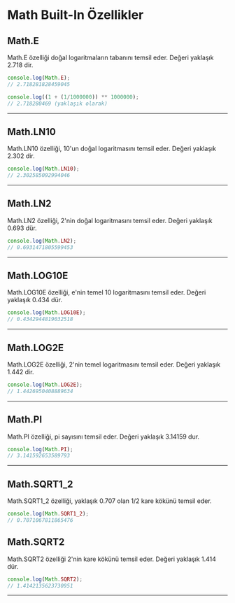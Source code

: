 # Math Built-In Özellikler

## **Math.E**

Math.E özelliği doğal logaritmaların tabanını temsil eder. Değeri yaklaşık 2.718 dir.

```js
console.log(Math.E);
// 2.718281828459045

console.log((1 + (1/1000000)) ** 1000000);
// 2.718280469 (yaklaşık olarak)
```
---

## **Math.LN10**

Math.LN10 özelliği, 10'un doğal logaritmasını temsil eder. Değeri yaklaşık 2.302 dir.

```js
console.log(Math.LN10);
// 2.302585092994046
```
---

## **Math.LN2**

Math.LN2 özelliği, 2'nin doğal logaritmasını temsil eder. Değeri yaklaşık 0.693 dür.

```js
console.log(Math.LN2);
// 0.6931471805599453
```
---

## **Math.LOG10E**

Math.LOG10E özelliği, e'nin temel 10 logaritmasını temsil eder. Değeri yaklaşık 0.434 dür.

```js
console.log(Math.LOG10E);
// 0.4342944819032518
```
---

## **Math.LOG2E**

Math.LOG2E özelliği, 2'nin temel logaritmasını temsil eder. Değeri yaklaşık 1.442 dir.

```js
console.log(Math.LOG2E);
// 1.4426950408889634
```
---
## **Math.PI**

Math.PI özelliği, pi sayısını temsil eder. Değeri yaklaşık 3.14159 dur.

```js
console.log(Math.PI);
// 3.141592653589793
```
---

## **Math.SQRT1_2**

Math.SQRT1_2 özelliği, yaklaşık 0.707 olan 1/2 kare kökünü temsil eder.

```js
console.log(Math.SQRT1_2);
// 0.7071067811865476
```

## **Math.SQRT2**

Math.SQRT2 özelliği 2'nin kare kökünü temsil eder. Değeri yaklaşık 1.414 dür.

```js
console.log(Math.SQRT2);
// 1.4142135623730951
```
---